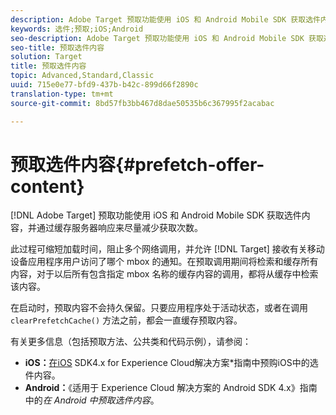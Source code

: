 ```yaml
---
description: Adobe Target 预取功能使用 iOS 和 Android Mobile SDK 获取选件内容，并通过缓存服务器响应来尽量减少获取次数。
keywords: 选件;预取;iOS;Android
seo-description: Adobe Target 预取功能使用 iOS 和 Android Mobile SDK 获取选件内容，并通过缓存服务器响应来尽量减少获取次数。
seo-title: 预取选件内容
solution: Target
title: 预取选件内容
topic: Advanced,Standard,Classic
uuid: 715e0e77-bfd9-437b-b42c-899d66f2890c
translation-type: tm+mt
source-git-commit: 8bd57fb3bb467d8dae50535b6c367995f2acabac

---
```



# 预取选件内容{#prefetch-offer-content}

[!DNL Adobe Target] 预取功能使用 iOS 和 Android Mobile SDK 获取选件内容，并通过缓存服务器响应来尽量减少获取次数。

此过程可缩短加载时间，阻止多个网络调用，并允许 [!DNL Target] 接收有关移动设备应用程序用户访问了哪个 mbox 的通知。在预取调用期间将检索和缓存所有内容，对于以后所有包含指定 mbox 名称的缓存内容的调用，都将从缓存中检索该内容。

在启动时，预取内容不会持久保留。只要应用程序处于活动状态，或者在调用 `clearPrefetchCache()` 方法之前，都会一直缓存预取内容。

有关更多信息（包括预取方法、公共类和代码示例），请参阅：

* **iOS：**[在iOS](https://marketing.adobe.com/resources/help/en_US/mobile/ios/c_mob_target-prefetch_ios.html) SDK4.x for Experience Cloud解决方案*指南中预购iOS中的选件内容。
* **Android：**《适用于 Experience Cloud 解决方案的 Android SDK 4.x》[](https://marketing.adobe.com/resources/help/en_US/mobile/android/c_mob_target-prefetch_android.html)指南中的&#x200B;*在 Android 中预取选件内容*。